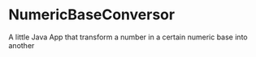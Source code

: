 # NumericBaseConversor
A little Java App that transform a number in a certain numeric base into another
